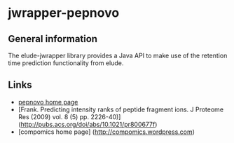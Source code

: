 jwrapper-pepnovo
================

General information
-------------------
The elude-jwrapper library provides a Java API to make use of the retention time prediction functionality from elude.


Links
-----
* [pepnovo home page](http://proteomics.ucsd.edu/Software/PepNovo.html)
* [Frank. Predicting intensity ranks of peptide fragment ions. J Proteome Res (2009) vol. 8 (5) pp. 2226-40)] (http://pubs.acs.org/doi/abs/10.1021/pr800677f)
* [compomics home page] (http://compomics.wordpress.com)
